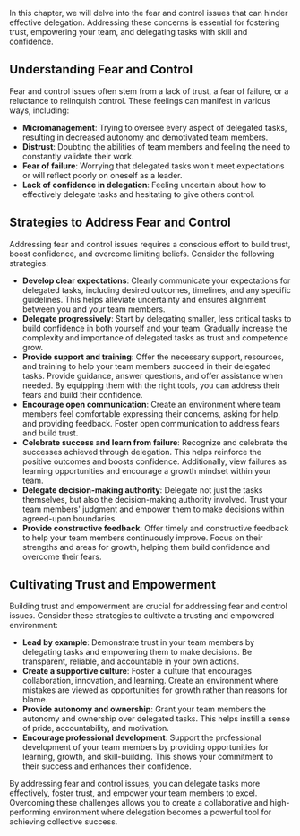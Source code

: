 
In this chapter, we will delve into the fear and control issues that can hinder effective delegation. Addressing these concerns is essential for fostering trust, empowering your team, and delegating tasks with skill and confidence.

## Understanding Fear and Control

Fear and control issues often stem from a lack of trust, a fear of failure, or a reluctance to relinquish control. These feelings can manifest in various ways, including:

* **Micromanagement**: Trying to oversee every aspect of delegated tasks, resulting in decreased autonomy and demotivated team members.
* **Distrust**: Doubting the abilities of team members and feeling the need to constantly validate their work.
* **Fear of failure**: Worrying that delegated tasks won't meet expectations or will reflect poorly on oneself as a leader.
* **Lack of confidence in delegation**: Feeling uncertain about how to effectively delegate tasks and hesitating to give others control.

## Strategies to Address Fear and Control

Addressing fear and control issues requires a conscious effort to build trust, boost confidence, and overcome limiting beliefs. Consider the following strategies:

* **Develop clear expectations**: Clearly communicate your expectations for delegated tasks, including desired outcomes, timelines, and any specific guidelines. This helps alleviate uncertainty and ensures alignment between you and your team members.
* **Delegate progressively**: Start by delegating smaller, less critical tasks to build confidence in both yourself and your team. Gradually increase the complexity and importance of delegated tasks as trust and competence grow.
* **Provide support and training**: Offer the necessary support, resources, and training to help your team members succeed in their delegated tasks. Provide guidance, answer questions, and offer assistance when needed. By equipping them with the right tools, you can address their fears and build their confidence.
* **Encourage open communication**: Create an environment where team members feel comfortable expressing their concerns, asking for help, and providing feedback. Foster open communication to address fears and build trust.
* **Celebrate success and learn from failure**: Recognize and celebrate the successes achieved through delegation. This helps reinforce the positive outcomes and boosts confidence. Additionally, view failures as learning opportunities and encourage a growth mindset within your team.
* **Delegate decision-making authority**: Delegate not just the tasks themselves, but also the decision-making authority involved. Trust your team members' judgment and empower them to make decisions within agreed-upon boundaries.
* **Provide constructive feedback**: Offer timely and constructive feedback to help your team members continuously improve. Focus on their strengths and areas for growth, helping them build confidence and overcome their fears.

## Cultivating Trust and Empowerment

Building trust and empowerment are crucial for addressing fear and control issues. Consider these strategies to cultivate a trusting and empowered environment:

* **Lead by example**: Demonstrate trust in your team members by delegating tasks and empowering them to make decisions. Be transparent, reliable, and accountable in your own actions.
* **Create a supportive culture**: Foster a culture that encourages collaboration, innovation, and learning. Create an environment where mistakes are viewed as opportunities for growth rather than reasons for blame.
* **Provide autonomy and ownership**: Grant your team members the autonomy and ownership over delegated tasks. This helps instill a sense of pride, accountability, and motivation.
* **Encourage professional development**: Support the professional development of your team members by providing opportunities for learning, growth, and skill-building. This shows your commitment to their success and enhances their confidence.

By addressing fear and control issues, you can delegate tasks more effectively, foster trust, and empower your team members to excel. Overcoming these challenges allows you to create a collaborative and high-performing environment where delegation becomes a powerful tool for achieving collective success.
